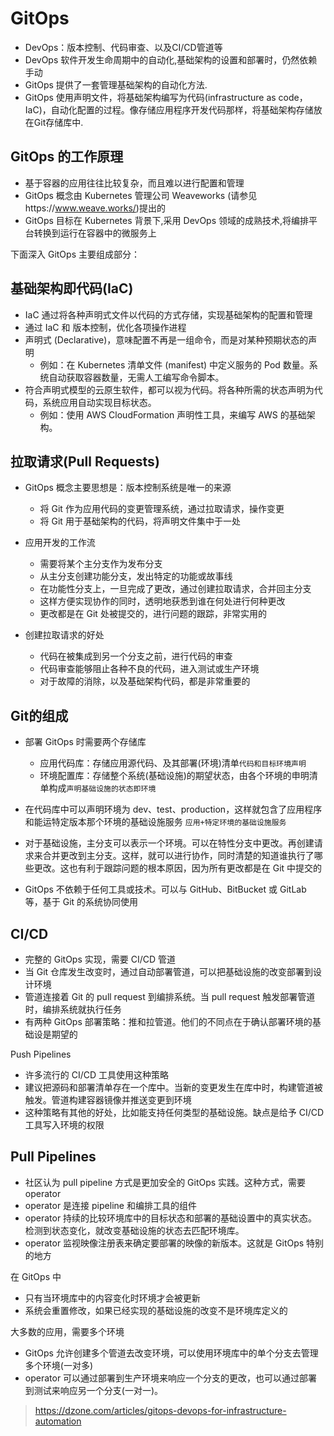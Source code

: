 # GitOps

- DevOps：版本控制、代码审查、以及CI/CD管道等
- DevOps 软件开发生命周期中的自动化,基础架构的设置和部署时，仍然依赖手动
- GitOps 提供了一套管理基础架构的自动化方法.
- GitOps 使用声明文件，将基础架构编写为代码(infrastructure as code，IaC)，自动化配置的过程。像存储应用程序开发代码那样，将基础架构存储放在Git存储库中.

## GitOps 的工作原理

- 基于容器的应用往往比较复杂，而且难以进行配置和管理
- GitOps 概念由 Kubernetes 管理公司 Weaveworks (请参见https://www.weave.works/)提出的
- GitOps 目标在 Kubernetes 背景下,采用 DevOps 领域的成熟技术,将编排平台转换到运行在容器中的微服务上

下面深入 GitOps 主要组成部分：

## 基础架构即代码(IaC)

- IaC 通过将各种声明式文件以代码的方式存储，实现基础架构的配置和管理
- 通过 IaC 和 版本控制，优化各项操作进程
- 声明式 (Declarative)，意味配置不再是一组命令，而是对某种预期状态的声明
  - 例如：在 Kubernetes 清单文件 (manifest) 中定义服务的 Pod 数量。系统自动获取容器数量，无需人工编写命令脚本。
- 符合声明式模型的云原生软件，都可以视为代码。将各种所需的状态声明为代码，系统应用自动实现目标状态。
  - 例如：使用 AWS CloudFormation 声明性工具，来编写 AWS 的基础架构。

## 拉取请求(Pull Requests)

- GitOps 概念主要思想是：版本控制系统是唯一的来源
  - 将 Git 作为应用代码的变更管理系统，通过拉取请求，操作变更
  - 将 Git 用于基础架构的代码，将声明文件集中于一处

- 应用开发的工作流
  - 需要将某个主分支作为发布分支
  - 从主分支创建功能分支，发出特定的功能或故事线
  - 在功能性分支上，一旦完成了更改，通过创建拉取请求，合并回主分支
  - 这样方便实现协作的同时，透明地获悉到谁在何处进行何种更改
  - 更改都是在 Git 处被提交的，进行问题的跟踪，非常实用的

- 创建拉取请求的好处
  - 代码在被集成到另一个分支之前，进行代码的审查
  - 代码审查能够阻止各种不良的代码，进入测试或生产环境
  - 对于故障的消除，以及基础架构代码，都是非常重要的

## Git的组成

- 部署 GitOps 时需要两个存储库
  - 应用代码库：存储应用源代码、及其部署(环境)清单`代码和目标环境声明`
  - 环境配置库：存储整个系统(基础设施)的期望状态，由各个环境的申明清单构成`声明基础设施的状态即环境`

- 在代码库中可以声明环境为 dev、test、production，这样就包含了应用程序和能运特定版本那个环境的基础设施服务
`应用+特定环境的基础设施服务`
- 对于基础设施，主分支可以表示一个环境。可以在特性分支中更改。再创建请求来合并更改到主分支。这样，就可以进行协作，同时清楚的知道谁执行了哪些更改。这也有利于跟踪问题的根本原因，因为所有更改都是在 Git 中提交的

- GitOps 不依赖于任何工具或技术。可以与 GitHub、BitBucket 或 GitLab 等，基于 Git 的系统协同使用

## CI/CD

- 完整的 GitOps 实现，需要 CI/CD 管道
- 当 Git 仓库发生改变时，通过自动部署管道，可以把基础设施的改变部署到设计环境
- 管道连接着 Git 的 pull request 到编排系统。当 pull request 触发部署管道时，编排系统就执行任务
- 有两种 GitOps 部署策略：推和拉管道。他们的不同点在于确认部署环境的基础设是期望的

Push Pipelines

- 许多流行的 CI/CD 工具使用这种策略
- 建议把源码和部署清单存在一个库中。当新的变更发生在库中时，构建管道被触发。管道构建容器镜像并推送变更到环境
- 这种策略有其他的好处，比如能支持任何类型的基础设施。缺点是给予 CI/CD 工具写入环境的权限

## Pull Pipelines

- 社区认为 pull pipeline 方式是更加安全的 GitOps 实践。这种方式，需要 operator
- operator 是连接 pipeline 和编排工具的组件
- operator 持续的比较环境库中的目标状态和部署的基础设置中的真实状态。检测到状态变化，就改变基础设施的状态去匹配环境库。
- operator 监视映像注册表来确定要部署的映像的新版本。这就是 GitOps 特别的地方

在 GitOps 中

- 只有当环境库中的内容变化时环境才会被更新
- 系统会重置修改，如果已经实现的基础设施的改变不是环境库定义的

大多数的应用，需要多个环境

- GitOps 允许创建多个管道去改变环境，可以使用环境库中的单个分支去管理多个环境(一对多)
- operator 可以通过部署到生产环境来响应一个分支的更改，也可以通过部署到测试来响应另一个分支(一对一)。

>https://dzone.com/articles/gitops-devops-for-infrastructure-automation

